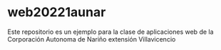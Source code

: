 # web20221aunar
Este repositorio es un ejemplo para la clase de aplicaciones web de la Corporación Autonoma de Nariño extensión Villavicencio
